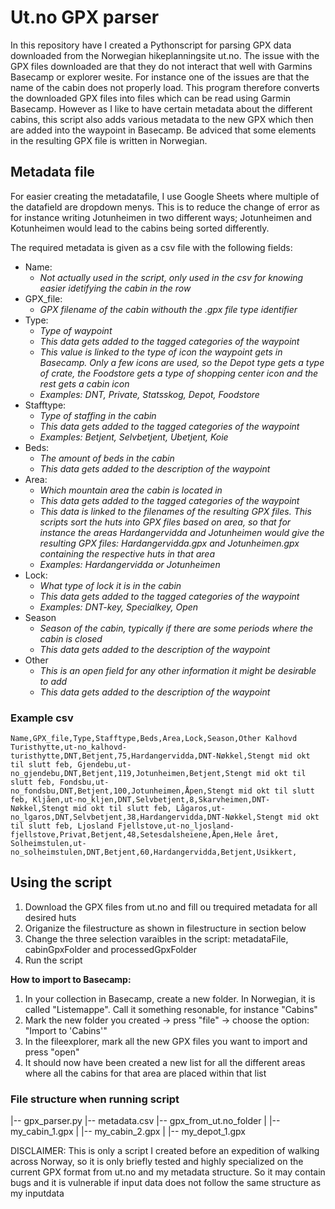 # Ut.no GPX parser

In this repository have I created a Pythonscript for parsing GPX data downloaded from the Norwegian hikeplanningsite ut.no. The issue with the GPX files downloaded are that they do not interact that well with Garmins Basecamp or explorer wesite. For instance one of the issues are that the name of the cabin does not properly load. This program therefore converts the downloaded GPX files into files which can be read using Garmin Basecamp. However as I like to have certain metadata about the different cabins, this script also adds various metadata to the new GPX which then are added into the waypoint in Basecamp. Be adviced that some elements in the resulting GPX file is written in Norwegian.

## Metadata file
For easier creating the metadatafile, I use Google Sheets where multiple of the datafield are dropdown menys. This is to reduce the change of error as for instance writing Jotunheimen in two different ways; Jotunheimen and Kotunheimen would lead to the cabins being sorted differently.

The required metadata is given as a csv file with the following fields:
- Name: 
    - *Not actually used in the script, only used in the csv for knowing easier idetifying the cabin in the row*
- GPX_file: 
    - *GPX filename of the cabin withouth the .gpx file type identifier*
- Type: 
    - *Type of waypoint*
    - *This data gets added to the tagged categories of the waypoint*
    - *This value is linked to the type of icon the waypoint gets in Basecamp. Only a few icons are used, so the Depot type gets a type of crate, the Foodstore gets a type of shopping center icon and the rest gets a cabin icon*
    - *Examples: DNT, Private, Statsskog, Depot, Foodstore*
- Stafftype: 
    - *Type of staffing in the cabin*
    - *This data gets added to the tagged categories of the waypoint*
    - *Examples: Betjent, Selvbetjent, Ubetjent, Koie*
- Beds: 
    - *The amount of beds in the cabin*
    - *This data gets added to the description of the waypoint*
- Area: 
    - *Which mountain area the cabin is located in*
    - *This data gets added to the tagged categories of the waypoint*
    - *This data is linked to the filenames of the resulting GPX files. This scripts sort the huts into GPX files based on area, so that for instance the areas Hardangervidda and Jotunheimen would give the resulting GPX files: Hardangervidda.gpx and Jotunheimen.gpx containing the respective huts in that area* 
    - *Examples: Hardangervidda or Jotunheimen*
- Lock: 
    - *What type of lock it is in the cabin*
    - *This data gets added to the tagged categories of the waypoint*
    - *Examples: DNT-key, Specialkey, Open* 
- Season
    - *Season of the cabin, typically if there are some periods where the cabin is closed*
    - *This data gets added to the description of the waypoint*
- Other
    - *This is an open field for any other information it might be desirable to add*
    - *This data gets added to the description of the waypoint*

### Example csv
`Name,GPX_file,Type,Stafftype,Beds,Area,Lock,Season,Other
Kalhovd Turisthytte,ut-no_kalhovd-turisthytte,DNT,Betjent,75,Hardangervidda,DNT-Nøkkel,Stengt mid okt til slutt feb,
Gjendebu,ut-no_gjendebu,DNT,Betjent,119,Jotunheimen,Betjent,Stengt mid okt til slutt feb,
Fondsbu,ut-no_fondsbu,DNT,Betjent,100,Jotunheimen,Åpen,Stengt mid okt til slutt feb,
Kljåen,ut-no_kljen,DNT,Selvbetjent,8,Skarvheimen,DNT-Nøkkel,Stengt mid okt til slutt feb,
Lågaros,ut-no_lgaros,DNT,Selvbetjent,38,Hardangervidda,DNT-Nøkkel,Stengt mid okt til slutt feb,
Ljosland Fjellstove,ut-no_ljosland-fjellstove,Privat,Betjent,48,Setesdalsheiene,Åpen,Hele året,
Solheimstulen,ut-no_solheimstulen,DNT,Betjent,60,Hardangervidda,Betjent,Usikkert,`


## Using the script
1. Download the GPX files from ut.no and fill ou trequired metadata for all desired huts
2. Origanize the filestructure as shown in filestructure in section below
3. Change the three selection varaibles in the script: metadataFile, cabinGpxFolder and processedGpxFolder
4. Run the script

**How to import to Basecamp:**
1. In your collection in Basecamp, create a new folder. In Norwegian, it is called "Listemappe". Call it something resonable, for instance "Cabins"
2. Mark the new folder you created -> press "file" -> choose the option: "Import to 'Cabins'"
3. In the fileexplorer, mark all the new GPX files you want to import and press "open"
4. It should now have been created a new list for all the different areas where all the cabins for that area are placed within that list


### File structure when running script
|-- gpx_parser.py
|-- metadata.csv
|-- gpx_from_ut.no_folder
|   |-- my_cabin_1.gpx
|   |-- my_cabin_2.gpx
|   |-- my_depot_1.gpx

DISCLAIMER: This is only a script I created before an expedition of walking across Norway, so it is only briefly tested and highly specialized on the current GPX format from ut.no and my metadata structure. So it may contain bugs and it is vulnerable if input data does not follow the same structure as my inputdata